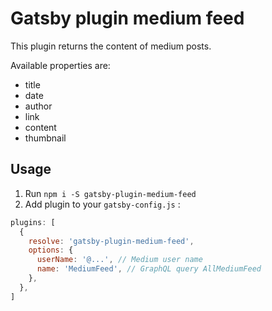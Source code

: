 # Gatsby plugin medium feed

This plugin returns the content of medium posts.

Available properties are:

- title
- date
- author
- link
- content
- thumbnail

## Usage

1. Run `npm i -S gatsby-plugin-medium-feed`
1. Add plugin to your `gatsby-config.js` :

```js
plugins: [
  {
    resolve: 'gatsby-plugin-medium-feed',
    options: {
      userName: '@...', // Medium user name
      name: 'MediumFeed', // GraphQL query AllMediumFeed
    },
  },
]
```
